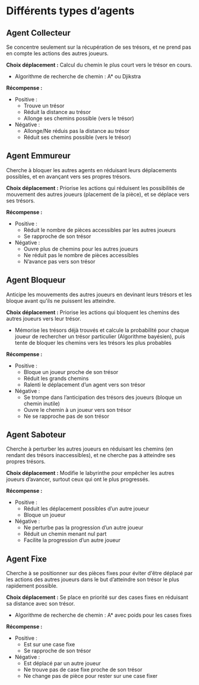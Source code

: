 # Différents types d’agents

## **Agent Collecteur**

Se concentre seulement sur la récupération de ses trésors, et ne prend pas en compte les actions des autres joueurs.

**Choix déplacement :** Calcul du chemin le plus court vers le trésor en cours.

- Algorithme de recherche de chemin : A* ou Djikstra

**Récompense :**

- Positive :
    - Trouve un trésor
    - Réduit la distance au trésor
    - Allonge ses chemins possible (vers le trésor)
- Négative :
    - Allonge/Ne réduis pas la distance au trésor
    - Réduit ses chemins possible (vers le trésor)

## **Agent Emmureur**

Cherche à bloquer les autres agents en réduisant leurs déplacements possibles, et en avançant vers ses propres trésors.

**Choix déplacement :** Priorise les actions qui réduisent les possibilités de mouvement des autres joueurs (placement de la pièce), et se déplace vers ses trésors.

**Récompense :**

- Positive :
    - Réduit le nombre de pièces accessibles par les autres joueurs
    - Se rapproche de son trésor
- Négative :
    - Ouvre plus de chemins pour les autres joueurs
    - Ne réduit pas le nombre de pièces accessibles
    - N’avance pas vers son trésor

## **Agent Bloqueur**

Anticipe les mouvements des autres joueurs en devinant leurs trésors et les bloque avant qu'ils ne puissent les atteindre.

**Choix déplacement :** Priorise les actions qui bloquent les chemins des autres joueurs vers leur trésor.

- Mémorise les trésors déjà trouvés et calcule la probabilité pour chaque joueur de rechercher un trésor particulier (Algorithme bayésien), puis tente de bloquer les chemins vers les trésors les plus probables

**Récompense :**

- Positive :
    - Bloque un joueur proche de son trésor
    - Réduit les grands chemins
    - Ralenti le déplacement d’un agent vers son trésor
- Négative :
    - Se trompe dans l’anticipation des trésors des joueurs (bloque un chemin inutile)
    - Ouvre le chemin à un joueur vers son trésor
    - Ne se rapproche pas de son trésor

## **Agent Saboteur**

Cherche à perturber les autres joueurs en réduisant les chemins (en rendant des trésors inaccessibles), et ne cherche pas à atteindre ses propres trésors.

**Choix déplacement :** Modifie le labyrinthe pour empêcher les autres joueurs d’avancer, surtout ceux qui ont le plus progressés.

**Récompense :**

- Positive :
    - Réduit les déplacement possibles d’un autre joueur
    - Bloque un joueur
- Négative :
    - Ne perturbe pas la progression d’un autre joueur
    - Réduit un chemin menant nul part
    - Facilite la progression d’un autre joueur

## **Agent Fixe**

Cherche à se positionner sur des pièces fixes pour éviter d'être déplacé par les actions des autres joueurs dans le but d’atteindre son trésor le plus rapidement possible.

**Choix déplacement :** Se place en priorité sur des cases fixes en réduisant sa distance avec son trésor. 

- Algorithme de recherche de chemin : A* avec poids pour les cases fixes

**Récompense :**

- Positive :
    - Est sur une case fixe
    - Se rapproche de son trésor
- Négative :
    - Est déplacé par un autre joueur
    - Ne trouve pas de case fixe proche de son trésor
    - Ne change pas de pièce pour rester sur une case fixer